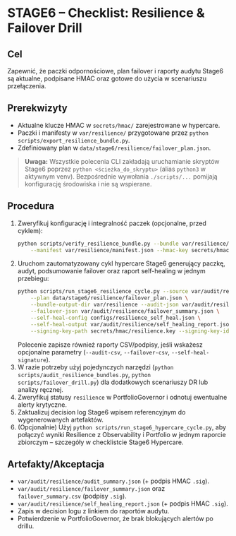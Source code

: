 # STAGE6 – Checklist: Resilience & Failover Drill

## Cel
Zapewnić, że paczki odpornościowe, plan failover i raporty audytu Stage6 są
aktualne, podpisane HMAC oraz gotowe do użycia w scenariuszu przełączenia.

## Prerekwizyty
- Aktualne klucze HMAC w `secrets/hmac/` zarejestrowane w hypercare.
- Paczki i manifesty w `var/resilience/` przygotowane przez
  `python scripts/export_resilience_bundle.py`.
- Zdefiniowany plan w `data/stage6/resilience/failover_plan.json`.

> **Uwaga:** Wszystkie polecenia CLI zakładają uruchamianie skryptów Stage6 poprzez `python <ścieżka_do_skryptu>` (alias `python3` w aktywnym venv). Bezpośrednie wywołania `./scripts/...` pomijają konfigurację środowiska i nie są wspierane.

## Procedura
1. Zweryfikuj konfigurację i integralność paczek (opcjonalne, przed cyklem):
   ```bash
   python scripts/verify_resilience_bundle.py --bundle var/resilience/bundle.zip \
       --manifest var/resilience/manifest.json --hmac-key secrets/hmac/resilience.key
   ```
2. Uruchom zautomatyzowany cykl hypercare Stage6 generujący paczkę, audyt,
   podsumowanie failover oraz raport self-healing w jednym przebiegu:
   ```bash
   python scripts/run_stage6_resilience_cycle.py --source var/audit/resilience \
       --plan data/stage6/resilience/failover_plan.json \
       --bundle-output-dir var/resilience --audit-json var/audit/resilience/audit_summary.json \
       --failover-json var/audit/resilience/failover_summary.json \
       --self-heal-config configs/resilience_self_heal.json \
       --self-heal-output var/audit/resilience/self_healing_report.json \
       --signing-key-path secrets/hmac/resilience.key --signing-key-id stage6
   ```
   Polecenie zapisze również raporty CSV/podpisy, jeśli wskażesz opcjonalne
   parametry (`--audit-csv`, `--failover-csv`, `--self-heal-signature`).
3. W razie potrzeby użyj pojedynczych narzędzi (`python scripts/audit_resilience_bundles.py`,
   `python scripts/failover_drill.py`) dla dodatkowych scenariuszy DR lub analizy ręcznej.
4. Zweryfikuj statusy `resilience` w PortfolioGovernor i odnotuj ewentualne
   alerty krytyczne.
5. Zaktualizuj decision log Stage6 wpisem referencyjnym do wygenerowanych
   artefaktów.
6. (Opcjonalnie) Użyj `python scripts/run_stage6_hypercare_cycle.py`, aby połączyć
   wyniki Resilience z Observability i Portfolio w jednym raporcie zbiorczym –
   szczegóły w checklistcie Stage6 Hypercare.

## Artefakty/Akceptacja
- `var/audit/resilience/audit_summary.json` (+ podpis HMAC `.sig`).
- `var/audit/resilience/failover_summary.json` oraz `failover_summary.csv`
  (podpisy `.sig`).
- `var/audit/resilience/self_healing_report.json` (+ podpis HMAC `.sig`).
- Zapis w decision logu z linkiem do raportów audytu.
- Potwierdzenie w PortfolioGovernor, że brak blokujących alertów po drillu.
